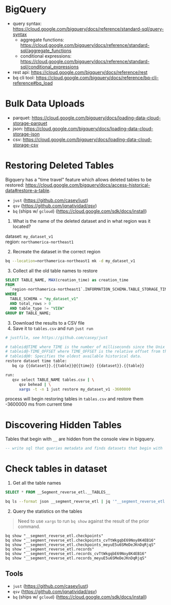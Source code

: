 # BigQuery

- query syntax: https://cloud.google.com/bigquery/docs/reference/standard-sql/query-syntax
   - aggregate functions: https://cloud.google.com/bigquery/docs/reference/standard-sql/aggregate_functions
   - conditional expressions: https://cloud.google.com/bigquery/docs/reference/standard-sql/conditional_expressions
- rest api: https://cloud.google.com/bigquery/docs/reference/rest
- bq cli tool: https://cloud.google.com/bigquery/docs/reference/bq-cli-reference#bq_load

# Bulk Data Uploads

- parquet: https://cloud.google.com/bigquery/docs/loading-data-cloud-storage-parquet
- json: https://cloud.google.com/bigquery/docs/loading-data-cloud-storage-json
- csv: https://cloud.google.com/bigquery/docs/loading-data-cloud-storage-csv


# Restoring Deleted Tables

Bigquery has a "time travel" feature which allows deleted tables to be restored: https://cloud.google.com/bigquery/docs/access-historical-data#restore-a-table.

- `just` (https://github.com/casey/just)
- `qsv` (https://github.com/jqnatividad/qsv)
- `bq` (ships w/ `gcloud`) (https://cloud.google.com/sdk/docs/install)

1. What is the name of the deleted dataset and in what region was it located?

dataset: `my_dataset_v1`\
region: `northamerica-northeast1`

2. Recreate the dataset in the correct region

```bash
bq --location=northamerica-northeast1 mk -d my_dataset_v1
```

3. Collect all the old table names to restore

```sql
SELECT TABLE_NAME, MAX(creation_time) as creation_time
FROM
  `region-northamerica-northeast1`.INFORMATION_SCHEMA.TABLE_STORAGE_TIMELINE
WHERE
  TABLE_SCHEMA = "my_dataset_v1"
  AND total_rows > 0
  AND table_type != "VIEW"
GROUP BY TABLE_NAME;
```

3. Download the results to a CSV file
4. Save it to `tables.csv` and run `just run`

```bash
# justfile, see https://github.com/casey/just

# tableid@TIME where TIME is the number of milliseconds since the Unix epoch.
# tableid@-TIME_OFFSET where TIME_OFFSET is the relative offset from the current time, in milliseconds.
# tableid@0: Specifies the oldest available historical data.
restore dataset time table:
   bq cp {{dataset}}.{{table}}@{{time}} {{dataset}}.{{table}}

run:
   qsv select TABLE_NAME tables.csv | \
      qsv behead | \
      xargs -t -n 1 just restore my_dataset_v1 -3600000
```

process will begin restoring tables in `tables.csv` and restore them -3600000 ms from current time

# Discovering Hidden Tables

Tables that begin with `__` are hidden from the console view in bigquery. 

```sql
-- write sql that queries metadata and finds datasets that begin with `__`
```

# Check tables in dataset

1. Get all the table names

```sql
SELECT * FROM __Segment_reverse_etl.__TABLES__
```

```sh
bq ls --format json __segment_reverse_etl | jq '"__segment_reverse_etl." + .[].tableReference.tableId'
```

2. Query the statistics on the tables

> Need to use `xargs` to run `bq show` against the result of the prior command.

```
bq show "__segment_reverse_etl.checkpoints"
bq show "__segment_reverse_etl.checkpoints_cvTtWkgqbE69Noy8K4EB16"
bq show "__segment_reverse_etl.checkpoints_meyuE5u6SMeDeJKnDqRjqS"
bq show "__segment_reverse_etl.records"
bq show "__segment_reverse_etl.records_cvTtWkgqbE69Noy8K4EB16"
bq show "__segment_reverse_etl.records_meyuE5u6SMeDeJKnDqRjqS"
```

## Tools

- `just` (https://github.com/casey/just)
- `qsv` (https://github.com/jqnatividad/qsv)
- `bq` (ships w/ `gcloud`) (https://cloud.google.com/sdk/docs/install)
